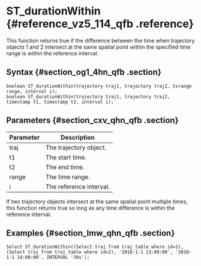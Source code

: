 # ST\_durationWithin {#reference_vz5_114_qfb .reference}

This function returns true if the difference between the time when trajectory objects 1 and 2 intersect at the same spatial point within the specified time range is within the reference interval.

## Syntax {#section_og1_4hn_qfb .section}

```
boolean ST_durationWithin(trajectory traj1, trajectory traj2, tsrange range, interval i);
boolean ST_durationWithin(trajectory traj1, trajectory traj2, timestamp t1, timestamp t2, interval i);
```

## Parameters {#section_cxv_qhn_qfb .section}

|Parameter|Description|
|---------|-----------|
|traj|The trajectory object.|
|t1|The start time.|
|t2|The end time.|
|range|The time range.|
|i|The reference interval.|

If two trajectory objects intersect at the same spatial point multiple times, this function returns true so long as any time difference is within the reference interval.

## Examples {#section_lmw_qhn_qfb .section}

```
Select ST_durationWithin((Select traj from traj_table where id=1), (Select traj from traj_table where id=2), '2010-1-1 13:00:00', '2010-1-1 14:00:00', INTERVAL '30s');
```

